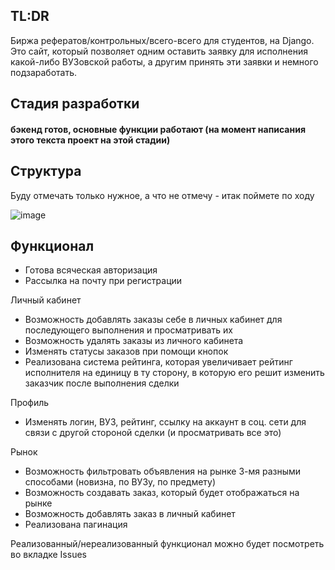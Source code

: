 ## TL:DR

Биржа рефератов/контрольных/всего-всего для студентов, на Django. Это сайт, который позволяет одним оставить заявку для исполнения какой-либо ВУЗовской работы, а другим принять 
эти заявки и немного подзаработать.

## Стадия разработки

####  бэкенд готов, основные функции работают (на момент написания этого текста проект на этой стадии)


## Структура
Буду отмечать только нужное, а что не отмечу - итак поймете по ходу

![image](https://user-images.githubusercontent.com/110509023/235143382-ac52dcd6-6879-4e1f-8e7b-1c99ba627847.png)




## Функционал

* Готова всяческая авторизация
* Рассылка на почту при регистрации

Личный кабинет
* Возможность добавлять заказы себе в личных кабинет для последующего выполнения и просматривать их
* Возможность удалять заказы из личного кабинета
* Изменять статусы заказов при помощи кнопок
* Реализована система рейтинга, которая увеличивает рейтинг исполнителя на единицу в ту сторону, в которую его решит изменить заказчик после выполнения сделки

Профиль
* Изменять логин, ВУЗ, рейтинг, ссылку на аккаунт в соц. сети для связи с другой стороной сделки (и просматривать все это)

Рынок
* Возможность фильтровать объявления на рынке 3-мя разными способами (новизна, по ВУЗу, по предмету)
* Возможность создавать заказ, который будет отображаться на рынке
* Возможность добавлять заказ в личный кабинет
* Реализована пагинация

Реализованный/нереализованный функционал можно будет посмотреть во вкладке Issues
